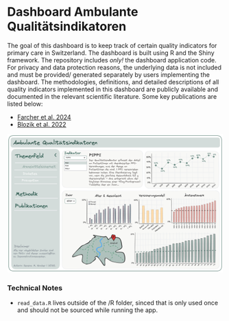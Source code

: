
# Dashboard Ambulante Qualitätsindikatoren

<!-- badges: start -->
<!-- badges: end -->

The goal of this dashboard is to keep track of certain quality indicators for primary care in Switzerland. 
The dashboard is built using R and the Shiny framework.
The repository includes *only!* the dashboard application code. For privacy and data protection reasons, 
the underlying data is not included and must be provided/ generated separately by users implementing the dashboard.
The methodologies, definitions, and detailed descriptions of all quality indicators
implemented in this dashboard are publicly available and documented in the relevant scientific literature. 
Some key publications are listed below:

* [Farcher et al. 2024](https://journals.plos.org/plosone/article?id=10.1371/journal.pone.0311099)
* [Blozik et al. 2022](https://bmchealthservres.biomedcentral.com/articles/10.1186/s12913-022-07893-8)



![](www/skizze_dashboard.png)


### Technical Notes

* `read_data.R` lives outside of the /R folder, sinced that is only used once and should not be sourced while running the app.



